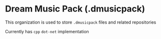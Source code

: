 # Dream Music Pack (.dmusicpack)

This organization is used to store `.dmusicpack` files and related repositories

Currently has `cpp` `dot-net` implementation
